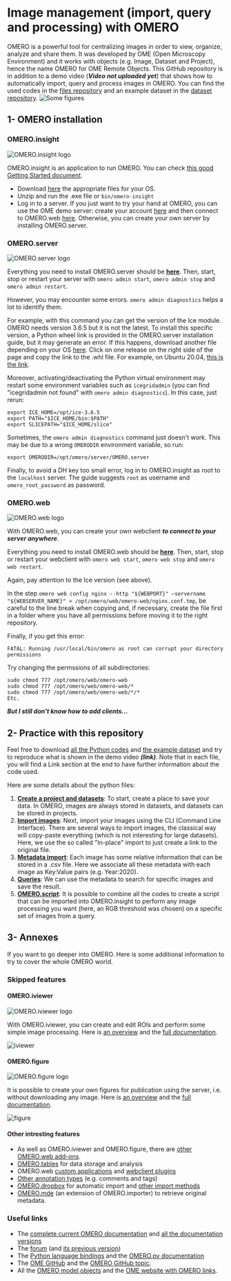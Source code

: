 # Image management (import, query and processing) with OMERO
OMERO is a powerful tool for centralizing images in order to view, organize, analyze and share them. It was developed by OME (Open Microscopy Environment) and it works with objects (e.g. Image, Dataset and Project), hence the name OMERO for OME Remote Objects.
This GitHub repository is in addition to a demo video (***Video not uploaded yet***) that shows how to automatically import, query and process images in OMERO. You can find the used codes in the [files repository](Files/) and an example dataset in the [dataset repository](Dataset/).
![Some figures](Figures/Some_figures.png?raw=true)
## 1- OMERO installation


### OMERO.insight
![OMERO.insight logo](Figures/OMERO_insight.png?raw=true)

OMERO.insight is an application to run OMERO. You can check [this good Getting Started document](https://downloads.openmicroscopy.org/help/pdfs/getting-started-5.pdf).

* Download [here](https://www.openmicroscopy.org/omero/downloads/) the appropriate files for your OS.
* Unzip and run the .exe file or `bin/omero-insight`
* Log in to a server. If you just want to try your hand at OMERO, you can use the OME demo server: create your account [here](https://demo.openmicroscopy.org/signup/) and then connect to OMERO.web [here](https://demo.openmicroscopy.org). Otherwise, you can create your own server by installing OMERO.server.



### OMERO.server
![OMERO.server logo](Figures/OMERO_server.png?raw=true)

Everything you need to install OMERO.server should be **[here](https://omero.readthedocs.io/en/stable/sysadmins/unix/server-installation.html)**. Then, start, stop or restart your server with `omero admin start`, `omero admin stop` and `omero admin restart`.

However, you may encounter some errors. `omero admin diagnostics` helps a lot to identify them.

For example, with this command you can get the version of the Ice module. OMERO needs version 3.6.5 but it is not the latest. To install this specific version, a Python wheel link is provided in the OMERO.server installation guide, but it may generate an error. If this happens, download another file depending on your OS [here](https://github.com/orgs/ome/repositories?q=zeroc-ice&type=all&language=&sort=). Click on one release on the right side of the page and copy the link to the .whl file. For example, on Ubuntu 20.04, [this is the link](https://github.com/ome/zeroc-ice-ubuntu2004/releases/download/0.2.0/zeroc_ice-3.6.5-cp38-cp38-linux_x86_64.whl).

Moreover, activating/deactivating the Python virtual environment may restart some environment variables such as `icegridadmin` (you can find "icegridadmin not found" with `omero admin diagnostics`). In this case, just rerun:
```
export ICE_HOME=/opt/ice-3.6.5
export PATH="$ICE_HOME/bin:$PATH"
export SLICEPATH="$ICE_HOME/slice"
```

Sometimes, the `omero admin diagnostics` command just doesn't work. This may be due to a wrong `OMERODIR` environment variable, so run:
```
export OMERODIR=/opt/omero/server/OMERO.server
```

Finally, to avoid a DH key too small error, log in to OMERO.insight as root to the `localhost` server. The guide suggests `root` as username and `omero_root_password` as password.


### OMERO.web
![OMERO.web logo](Figures/OMERO_web.png?raw=true)

With OMERO.web, you can create your own webclient ***to connect to your server anywhere***.

Everything you need to install OMERO.web should be **[here](https://omero.readthedocs.io/en/stable/sysadmins/unix/install-web/web-deployment.html)**. Then, start, stop or restart your webclient with `omero web start`, `omero web stop` and `omero web restart`.

Again, pay attention to the Ice version (see above).

In the step `omero web config nginx --http "${WEBPORT}" –servername "${WEBSERVER_NAME}" > /opt/omero/web/omero-web/nginx.conf.tmp`, be careful to the line break when copying and, if necessary, create the file first in a folder where you have all permissions before moving it to the right repository.

Finally, if you get this error:
```
FATAL: Running /usr/local/bin/omero as root can corrupt your directory permissions
```
Try changing the permssions of all subdirectories:
```
sudo chmod 777 /opt/omero/web/omero-web
sudo chmod 777 /opt/omero/web/omero-web/*
sudo chmod 777 /opt/omero/web/omero-web/*/*
Etc.
```
***But I still don't know how to add clients...***



## 2- Practice with this repository
Feel free to download [all the Python codes](Files/) and [the example dataset](Dataset/) and try to reproduce what is shown in the demo video ***(link)***. Note that in each file, you will find a Link section at the end to have further information about the code used.

Here are some details about the python files:
1. [**Create a project and datasets**](Files/1_Create_project_and_datasets.py): To start, create a place to save your data. In OMERO, images are always stored in datasets, and datasets can be stored in projects.
2. [**Import images**](Files/2_Image_import.py): Next, import your images using the CLI (Command Line Interface). There are several ways to import images, the classical way will copy-paste everything (which is not interesting for large datasets). Here, we use the so called "In-place" import to just create a link to the original file.
3. [**Metadata import**](Files/3_Metadata_import.py): Each image has some relative information that can be stored in a .csv file. Here we associate all these metadata with each image as Key:Value pairs (e.g. Year:2020).
4. [**Queries**](Files/4_Queries.py): We can use the metadata to search for specific images and save the result.
5. [**OMERO.script**](Files/Threshold_script.py): It is possible to combine all the codes to create a script that can be imported into OMERO.insight to perform any image processing you want (here, an RGB threshold was chosen) on a specific set of images from a query.

## 3- Annexes
If you want to go deeper into OMERO. Here is some additional information to try to cover the whole OMERO world.

### Skipped features

#### OMERO.iviewer

![OMERO.iviewer logo](Figures/OMERO_iviewer.png?raw=true)

With OMERO.iviewer, you can create and edit ROIs and perform some simple image processing. Here is [an overview](https://www.openmicroscopy.org/omero/iviewer) and the [full documentation](https://omero-guides.readthedocs.io/en/latest/iviewer/docs/index.html).

![iviewer](Figures/iviewer.png?raw=true)

#### OMERO.figure

![OMERO.figure logo](Figures/OMERO_figure.png?raw=true)

It is possible to create your own figures for publication using the server, i.e. without downloading any image. Here is [an overview](https://www.openmicroscopy.org/omero/figure/) and the [full documentation](https://omero-guides.readthedocs.io/en/latest/figure/docs/index.html).

![figure](Figures/figure.png)

#### Other intresting features
* As well as OMERO.iviewer and OMERO.figure, there are [other OMERO.web add-ons](https://omero-guides.readthedocs.io/en/latest/web_addons.html).
* [OMERO.tables](https://omero.readthedocs.io/en/stable/developers/Tables.html) for data storage and analysis
* OMERO.web [custom applications](https://omero.readthedocs.io/en/stable/developers/Web/CreateApp.html) and [webclient plugins](https://omero.readthedocs.io/en/stable/developers/Web/WebclientPlugin.html)
* [Other annotation types](https://omero.readthedocs.io/en/stable/developers/Model/StructuredAnnotations.html#annotation-hierarchy) (e.g. comments and tags)
* [OMERO.dropbox](https://omero.readthedocs.io/en/stable/sysadmins/dropbox.html) for automatic import and [other import methods](https://omero.readthedocs.io/en/stable/sysadmins/import-scenarios.html)
* [OMERO.mde](https://omero-guides.readthedocs.io/en/latest/mde/docs/index.html) (an extension of OMERO.importer) to retrieve original metadata.

### Useful links
* The [complete current OMERO documentation](https://omero.readthedocs.io/) and [all the documentation versions](https://docs.openmicroscopy.org/)
* The [forum](https://forum.image.sc/tag/omero) (and [its previous version](https://www.openmicroscopy.org/community/viewforum.php?f=3))
* The [Python language bindings](https://omero.readthedocs.io/en/stable/developers/Python.html) and the [OMERO.py documentation](https://omero-py.readthedocs.io/en/stable/)
* The [OME GitHub](https://github.com/ome) and the [OMERO GitHub topic](https://github.com/topics/omero).
* All the [OMERO model objects](https://omero.readthedocs.io/en/stable/developers/Model/EveryObject.html) and the [OME website with OMERO links](http://www.openmicroscopy.org/index.html).
